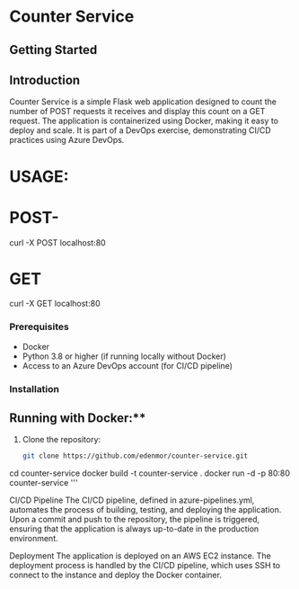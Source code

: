 # Counter Service

## Getting Started

## Introduction
Counter Service is a simple Flask web application designed to count the number of POST requests it receives and display this count on a GET request. The application is containerized using Docker, making it easy to deploy and scale. It is part of a DevOps exercise, demonstrating CI/CD practices using Azure DevOps.

# USAGE:

# POST- 
curl -X POST localhost:80


# GET
curl -X GET localhost:80

### Prerequisites
- Docker
- Python 3.8 or higher (if running locally without Docker)
- Access to an Azure DevOps account (for CI/CD pipeline)

### Installation

## Running with Docker:**
1. Clone the repository:
   ```sh
   git clone https://github.com/edenmor/counter-service.git
cd counter-service
docker build -t counter-service .
docker run -d -p 80:80 counter-service
'''

CI/CD Pipeline
The CI/CD pipeline, defined in azure-pipelines.yml, automates the process of building, testing, and deploying the application. Upon a commit and push to the repository, the pipeline is triggered, ensuring that the application is always up-to-date in the production environment.

Deployment
The application is deployed on an AWS EC2 instance. The deployment process is handled by the CI/CD pipeline, which uses SSH to connect to the instance and deploy the Docker container.

